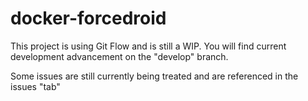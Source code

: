 # docker-forcedroid

This project is using Git Flow and is still a WIP.
You will find current development advancement on the "develop" branch.

Some issues are still currently being treated and are referenced in the issues "tab"

